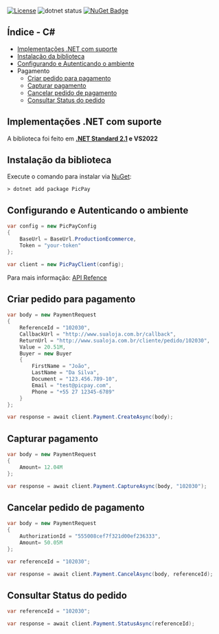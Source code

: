 [![License](https://img.shields.io/badge/license-MIT-green)](./LICENSE)
![dotnet status](https://github.com/matmiranda/picpay-dotnet/actions/workflows/dotnet.yml/badge.svg?event=push)
[![NuGet Badge](https://buildstats.info/nuget/PicPay)](https://www.nuget.org/packages/PicPay)

## Índice - C#
- [Implementações .NET com suporte](#implementações-net-com-suporte)
- [Instalação da biblioteca](#instalação-da-biblioteca)
- [Configurando e Autenticando o ambiente](#configurando-e-autenticando-o-ambiente)
- Pagamento
  - [Criar pedido para pagamento](#criar-pedido-para-pagamento)
  - [Capturar pagamento](#capturar-pagamento)
  - [Cancelar pedido de pagamento](#cancelar-pedido-de-pagamento)
  - [Consultar Status do pedido](#consultar-status-do-pedido)

## Implementações .NET com suporte
A biblioteca foi feito em **[.NET Standard 2.1](https://learn.microsoft.com/pt-br/dotnet/standard/net-standard?tabs=net-standard-2-1) e  VS2022**

## Instalação da biblioteca
Execute o comando para instalar via [NuGet](https://www.nuget.org/packages/PicPay/):

```.net cli
> dotnet add package PicPay
```

## Configurando e Autenticando o ambiente
```C#
var config = new PicPayConfig
{
    BaseUrl = BaseUrl.ProductionEcommerce,
    Token = "your-token"
};

var client = new PicPayClient(config);
```
Para mais informação: [API Refence](https://picpay.github.io/picpay-docs-digital-payments/checkout/resources/api-reference)

## Criar pedido para pagamento
```C#
var body = new PaymentRequest
{
    ReferenceId = "102030",
    CallbackUrl = "http://www.sualoja.com.br/callback",
    ReturnUrl = "http://www.sualoja.com.br/cliente/pedido/102030",
    Value = 20.51M,
    Buyer = new Buyer
    {
        FirstName = "João",
        LastName = "Da Silva",
        Document = "123.456.789-10",
        Email = "test@picpay.com",
        Phone = "+55 27 12345-6789"
    }
};

var response = await client.Payment.CreateAsync(body);
```

## Capturar pagamento
```C#
var body = new PaymentRequest
{
    Amount= 12.04M
};

var response = await client.Payment.CaptureAsync(body, "102030");
```

## Cancelar pedido de pagamento
```C#
var body = new PaymentRequest
{
    AuthorizationId = "555008cef7f321d00ef236333",
    Amount= 50.05M
};

var referenceId = "102030";

var response = await client.Payment.CancelAsync(body, referenceId);
```

## Consultar Status do pedido
```C#
var referenceId = "102030";

var response = await client.Payment.StatusAsync(referenceId);
```